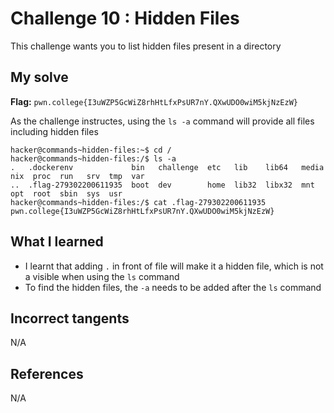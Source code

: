 # Challenge 10 : Hidden Files
This challenge wants you to list hidden files present in a directory

## My solve
**Flag:** `pwn.college{I3uWZP5GcWiZ8rhHtLfxPsUR7nY.QXwUDO0wiM5kjNzEzW}`

As the challenge instructes, using the `ls -a` command will provide all files including hidden files
```
hacker@commands~hidden-files:~$ cd /
hacker@commands~hidden-files:/$ ls -a
.   .dockerenv             bin   challenge  etc   lib    lib64   media  nix  proc  run   srv  tmp  var
..  .flag-279302200611935  boot  dev        home  lib32  libx32  mnt    opt  root  sbin  sys  usr
hacker@commands~hidden-files:/$ cat .flag-279302200611935
pwn.college{I3uWZP5GcWiZ8rhHtLfxPsUR7nY.QXwUDO0wiM5kjNzEzW}
```

## What I learned 
- I learnt that adding `.` in front of file will make it a hidden file, which is not a visible when using the `ls` command
- To find the hidden files, the `-a` needs to be added after the `ls` command

## Incorrect tangents
N/A

## References
N/A
